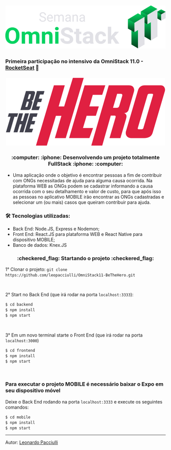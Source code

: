 <h1 align="center">
  <img src="./omnistack11.svg">
</h1>

### Primeira participação no intensivo da OmniStack 11.0 - [RocketSeat](https://rocketseat.com.br/) :rocket:

<h3 align="center">
  <img src="./bethehero.svg">
</h3>

<h3 align="center">
:computer: :iphone: Desenvolvendo um projeto totalmente FullStack :iphone: :computer: 
</h3>

- Uma aplicação onde o objetivo é encontrar pessoas a fim de contribuir com ONGs necessitadas de ajuda para alguma causa ocorrida. Na plataforma WEB as ONGs podem se cadastrar informando a causa ocorrida com o seu detalhamento e valor de custo, para que após isso as pessoas no aplicativo MOBILE irão encontrar as ONGs cadastradas e selecionar um (ou mais) casos que queiram contribuir para ajuda.

### :hammer_and_wrench: Tecnologias utilizadas:
- Back End: Node.JS, Express e Nodemon;
- Front End: React.JS para plataforma WEB e React Native para dispositivo MOBILE;
- Banco de dados: Knex.JS

<h3 align="center">
  :checkered_flag: Startando o projeto :checkered_flag:
</h3>

1° Clonar o projeto: `git clone https://github.com/leopacciulli/OmniStack11-BeTheHero.git`

<br>

2° Start no Back End (que irá rodar na porta `localhost:3333`):

```sh
$ cd backend
$ npm install
$ npm start
```

<br>

3° Em um novo terminal starte o Front End (que irá rodar na porta `localhost:3000`)

```sh
$ cd frontend
$ npm install
$ npm start
```

<br>

### Para executar o projeto MOBILE é necessário baixar o Expo em seu dispositivo móvel

Deixe o Back End rodando na porta `localhost:3333` e execute os seguintes comandos:

```sh
$ cd mobile
$ npm install
$ npm start
```

---

Autor: [Leonardo Pacciulli](https://www.linkedin.com/in/leonardo-pacciulli-a4b86a92/)